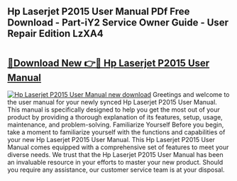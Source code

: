 ## Hp Laserjet P2015 User Manual PDf Free Download - Part-iY2 Service Owner Guide - User Repair Edition LzXA4

# <h2><a href="http://cf24523.oget.top/?id=Hp+Laserjet+P2015+User+Manual">🔗Download New 👉🔴 Hp Laserjet P2015 User Manual</a></h2>

[![Hp Laserjet P2015 User Manual new download](https://i.imgur.com/5g1atiW.png)](http://cf24523.oget.top/?id=Hp+Laserjet+P2015+User+Manual)
Greetings and welcome to the user manual for your newly synced Hp Laserjet P2015 User Manual. This manual is specifically designed to help you get the most out of your product by providing a thorough explanation of its features, setup, usage, maintenance, and problem-solving. Familiarize Yourself Before you begin, take a moment to familiarize yourself with the functions and capabilities of your new Hp Laserjet P2015 User Manual. This Hp Laserjet P2015 User Manual comes equipped with a comprehensive set of features to meet your diverse needs. We trust that the Hp Laserjet P2015 User Manual has been an invaluable resource in your efforts to master your new product. Should you require any assistance, our customer service team is at your disposal.
